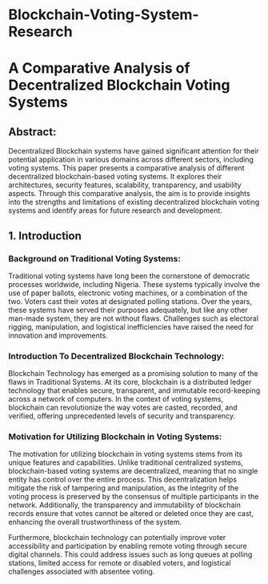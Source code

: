 # Blockchain-Voting-System-Research

# A Comparative Analysis of Decentralized Blockchain Voting Systems

## Abstract:
Decentralized Blockchain systems have gained significant attention for their potential application in various domains across different sectors, including voting systems. This paper presents a comparative analysis of different decentralized blockchain-based voting systems. It explores their architectures, security features, scalability, transparency, and usability aspects. Through this comparative analysis, the aim is to provide insights into the strengths and limitations of existing decentralized blockchain voting systems and identify areas for future research and development.

## 1. Introduction

### Background on Traditional Voting Systems:
Traditional voting systems have long been the cornerstone of democratic processes worldwide, including Nigeria. These systems typically involve the use of paper ballots, electronic voting machines, or a combination of the two. Voters cast their votes at designated polling stations. Over the years, these systems have served their purposes adequately, but like any other man-made system, they are not without flaws. Challenges such as electoral rigging, manipulation, and logistical inefficiencies have raised the need for innovation and improvements.

### Introduction To Decentralized Blockchain Technology:
Blockchain Technology has emerged as a promising solution to many of the flaws in Traditional Systems. At its core, blockchain is a distributed ledger technology that enables secure, transparent, and immutable record-keeping across a network of computers. In the context of voting systems, blockchain can revolutionize the way votes are casted, recorded, and verified, offering unprecedented levels of security and transparency.

### Motivation for Utilizing Blockchain in Voting Systems:
The motivation for utilizing blockchain in voting systems stems from its unique features and capabilities. Unlike traditional centralized systems, blockchain-based voting systems are decentralized, meaning that no single entity has control over the entire process. This decentralization helps mitigate the risk of tampering and manipulation, as the integrity of the voting process is preserved by the consensus of multiple participants in the network. Additionally, the transparency and immutability of blockchain records ensure that votes cannot be altered or deleted once they are cast, enhancing the overall trustworthiness of the system.

Furthermore, blockchain technology can potentially improve voter accessibility and participation by enabling remote voting through secure digital channels. This could address issues such as long queues at polling stations, limited access for remote or disabled voters, and logistical challenges associated with absentee voting.


